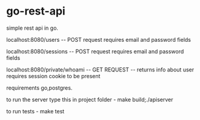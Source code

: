 # go-rest-api


simple rest api in go.

localhost:8080/users -- POST request requires email and password fields

localhost:8080/sessions -- POST request requires email and password fields

localhost:8080/private/whoami -- GET REQUEST -- returns info about user requires session cookie to be present


requirements go,postgres. 

to run the server type this in project folder - make build;./apiserver

to run tests - make test
